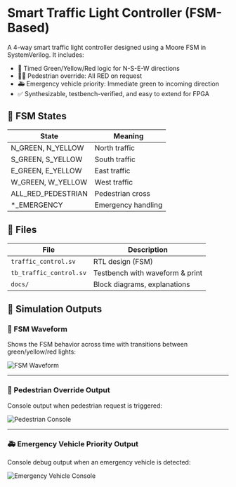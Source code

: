 # Smart Traffic Light Controller (FSM-Based)

A 4-way smart traffic light controller designed using a Moore FSM in SystemVerilog. It includes:

- 🚦 Timed Green/Yellow/Red logic for N-S-E-W directions  
- 🚶‍♂️ Pedestrian override: All RED on request  
- 🚑 Emergency vehicle priority: Immediate green to incoming direction  
- ✅ Synthesizable, testbench-verified, and easy to extend for FPGA

## 🧠 FSM States

| State            | Meaning             |
|------------------|---------------------|
| N_GREEN, N_YELLOW | North traffic       |
| S_GREEN, S_YELLOW | South traffic       |
| E_GREEN, E_YELLOW | East traffic        |
| W_GREEN, W_YELLOW | West traffic        |
| ALL_RED_PEDESTRIAN | Pedestrian cross   |
| *_EMERGENCY       | Emergency handling  |

## 📂 Files

| File                  | Description                      |
|-----------------------|----------------------------------|
| `traffic_control.sv`  | RTL design (FSM)                 |
| `tb_traffic_control.sv`| Testbench with waveform & print |
| `docs/`               | Block diagrams, explanations     |

## 📸 Simulation Outputs

### 🧠 FSM Waveform
Shows the FSM behavior across time with transitions between green/yellow/red lights:

![FSM Waveform](docs/waveform.png)

---

### 🚶 Pedestrian Override Output

Console output when pedestrian request is triggered:

![Pedestrian Console](docs/pedestrian.png)

---

### 🚑 Emergency Vehicle Priority Output

Console debug output when an emergency vehicle is detected:

![Emergency Vehicle Console](docs/emergencyvehicle.png)
